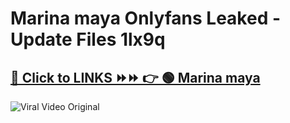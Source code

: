
 # Marina maya Onlyfans Leaked - Update Files 1lx9q

## <h2><a href="https://clipsfans.com/Marina_maya&ref=git">🔗 Click to LINKS ⏩⏩ 👉 🟢 Marina maya </a></h2>

<a href="https://clipsfans.com/Marina_maya&ref=git" rel="nofollow" data-target="animated-image.originalLink"><img src="https://i.ibb.co.com/xMMVF88/686577567.gif" alt="Viral Video Original" style="max-width: 100%; display: inline-block;" data-target="animated-image.originalImage"></a>

